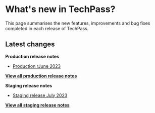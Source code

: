 # What's new in TechPass?

This page summarises the new features, improvements and bug fixes completed in each release of TechPass.

## Latest changes

**Production release notes**
- [Production rJune 2023](whats-new/production-release-notes?id=jun-2023)

 [**View all production release notes**](/whats-new/production-release-notes)


**Staging release notes**
- [Staging release July 2023](whats-new/staging-release-notes?id=july-2023)

 [**View all staging release notes**](/whats-new/staging-release-notes)
